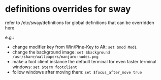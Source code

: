 # definitions overrides for sway

refer to /etc/sway/definitions for global definitions that can be overridden here

e.g.:

* change modifier key from Win/Pine-Key to Alt: `set $mod Mod1`
* change the background image: `set $background /usr/share/wallpapers/manjaro-nudes.png`
* make a foot client instance the default terminal for even faster terminal windows: `set $term footclient`
* follow windows after moving them: `set $focus_after_move true`
